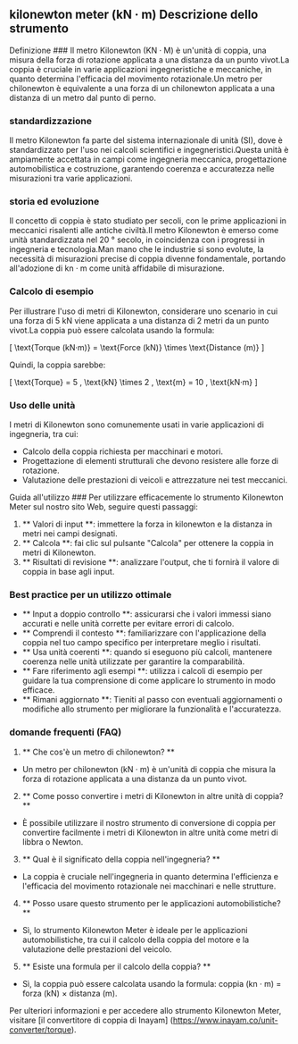 ## kilonewton meter (kN · m) Descrizione dello strumento

Definizione ###
Il metro Kilonewton (KN · M) è un'unità di coppia, una misura della forza di rotazione applicata a una distanza da un punto vivot.La coppia è cruciale in varie applicazioni ingegneristiche e meccaniche, in quanto determina l'efficacia del movimento rotazionale.Un metro per chilonewton è equivalente a una forza di un chilonewton applicata a una distanza di un metro dal punto di perno.

### standardizzazione
Il metro Kilonewton fa parte del sistema internazionale di unità (SI), dove è standardizzato per l'uso nei calcoli scientifici e ingegneristici.Questa unità è ampiamente accettata in campi come ingegneria meccanica, progettazione automobilistica e costruzione, garantendo coerenza e accuratezza nelle misurazioni tra varie applicazioni.

### storia ed evoluzione
Il concetto di coppia è stato studiato per secoli, con le prime applicazioni in meccanici risalenti alle antiche civiltà.Il metro Kilonewton è emerso come unità standardizzata nel 20 ° secolo, in coincidenza con i progressi in ingegneria e tecnologia.Man mano che le industrie si sono evolute, la necessità di misurazioni precise di coppia divenne fondamentale, portando all'adozione di kn · m come unità affidabile di misurazione.

### Calcolo di esempio
Per illustrare l'uso di metri di Kilonewton, considerare uno scenario in cui una forza di 5 kN viene applicata a una distanza di 2 metri da un punto vivot.La coppia può essere calcolata usando la formula:

\[ \text{Torque (kN·m)} = \text{Force (kN)} \times \text{Distance (m)} \]

Quindi, la coppia sarebbe:

\[ \text{Torque} = 5 \, \text{kN} \times 2 \, \text{m} = 10 \, \text{kN·m} \]

### Uso delle unità
I metri di Kilonewton sono comunemente usati in varie applicazioni di ingegneria, tra cui:
- Calcolo della coppia richiesta per macchinari e motori.
- Progettazione di elementi strutturali che devono resistere alle forze di rotazione.
- Valutazione delle prestazioni di veicoli e attrezzature nei test meccanici.

Guida all'utilizzo ###
Per utilizzare efficacemente lo strumento Kilonewton Meter sul nostro sito Web, seguire questi passaggi:
1. ** Valori di input **: immettere la forza in kilonewton e la distanza in metri nei campi designati.
2. ** Calcola **: fai clic sul pulsante "Calcola" per ottenere la coppia in metri di Kilonewton.
3. ** Risultati di revisione **: analizzare l'output, che ti fornirà il valore di coppia in base agli input.

### Best practice per un utilizzo ottimale
- ** Input a doppio controllo **: assicurarsi che i valori immessi siano accurati e nelle unità corrette per evitare errori di calcolo.
- ** Comprendi il contesto **: familiarizzare con l'applicazione della coppia nel tuo campo specifico per interpretare meglio i risultati.
- ** Usa unità coerenti **: quando si eseguono più calcoli, mantenere coerenza nelle unità utilizzate per garantire la comparabilità.
- ** Fare riferimento agli esempi **: utilizza i calcoli di esempio per guidare la tua comprensione di come applicare lo strumento in modo efficace.
- ** Rimani aggiornato **: Tieniti al passo con eventuali aggiornamenti o modifiche allo strumento per migliorare la funzionalità e l'accuratezza.

### domande frequenti (FAQ)

1. ** Che cos'è un metro di chilonewton? **
- Un metro per chilonewton (kN · m) è un'unità di coppia che misura la forza di rotazione applicata a una distanza da un punto vivot.

2. ** Come posso convertire i metri di Kilonewton in altre unità di coppia? **
- È possibile utilizzare il nostro strumento di conversione di coppia per convertire facilmente i metri di Kilonewton in altre unità come metri di libbra o Newton.

3. ** Qual è il significato della coppia nell'ingegneria? **
- La coppia è cruciale nell'ingegneria in quanto determina l'efficienza e l'efficacia del movimento rotazionale nei macchinari e nelle strutture.

4. ** Posso usare questo strumento per le applicazioni automobilistiche? **
- Sì, lo strumento Kilonewton Meter è ideale per le applicazioni automobilistiche, tra cui il calcolo della coppia del motore e la valutazione delle prestazioni del veicolo.

5. ** Esiste una formula per il calcolo della coppia? **
- Sì, la coppia può essere calcolata usando la formula: coppia (kn · m) = forza (kN) × distanza (m).

Per ulteriori informazioni e per accedere allo strumento Kilonewton Meter, visitare [il convertitore di coppia di Inayam] (https://www.inayam.co/unit-converter/torque).